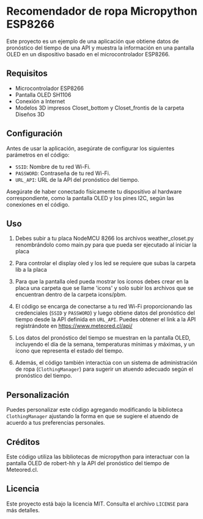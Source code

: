 # Recomendador de ropa Micropython ESP8266

Este proyecto es un ejemplo de una aplicación que obtiene datos de pronóstico del tiempo de una API y muestra la información en una pantalla OLED en un dispositivo basado en el microcontrolador ESP8266.

## Requisitos

- Microcontrolador ESP8266
- Pantalla OLED SH1106
- Conexión a Internet
- Modelos 3D impresos Closet_bottom y Closet_frontis de la carpeta Diseños 3D

## Configuración

Antes de usar la aplicación, asegúrate de configurar los siguientes parámetros en el código:

- `SSID`: Nombre de tu red Wi-Fi.
- `PASSWORD`: Contraseña de tu red Wi-Fi.
- `URL_API`: URL de la API del pronóstico del tiempo.

Asegúrate de haber conectado físicamente tu dispositivo al hardware correspondiente, como la pantalla OLED y los pines I2C, según las conexiones en el código.

## Uso

1. Debes subir a tu placa NodeMCU 8266 los archivos weather_closet.py renombrándolo como main.py para que pueda ser ejecutado al iniciar la placa

2. Para controlar el display oled y los led se requiere que subas la carpeta lib a la placa

3. Para que la pantalla oled pueda mostrar los íconos debes crear en la placa una carpeta que se llame 'icons' y solo subir los archivos que se encuentran dentro de la carpeta icons/pbm.

4. El código se encarga de conectarse a tu red Wi-Fi proporcionando las credenciales (`SSID` y `PASSWORD`) y luego obtiene datos del pronóstico del tiempo desde la API definida en `URL_API`. Puedes obtener el link a la API registrándote en https://www.meteored.cl/api/

2. Los datos del pronóstico del tiempo se muestran en la pantalla OLED, incluyendo el día de la semana, temperaturas mínimas y máximas, y un ícono que representa el estado del tiempo.

3. Además, el código también interactúa con un sistema de administración de ropa (`ClothingManager`) para sugerir un atuendo adecuado según el pronóstico del tiempo.

## Personalización

Puedes personalizar este código agregando modificando la biblioteca `ClothingManager` ajustando la forma en que se sugiere el atuendo de acuerdo a tus preferencias personales.

## Créditos

Este código utiliza las bibliotecas de micropython para interactuar con la pantalla OLED de robert-hh y la API del pronóstico del tiempo de Meteored.cl.

## Licencia

Este proyecto está bajo la licencia MIT. Consulta el archivo `LICENSE` para más detalles.
